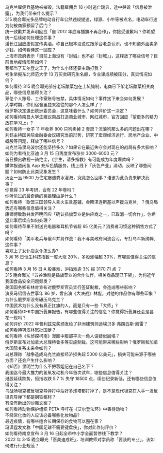 乌克兰雇佣兵基地被摧毁，法籍雇佣兵 18 小时逃亡瑞典，途中哭诉「信息被泄露」，为我们带来什么提示？  
315 晚会曝光多品牌电动自行车公然违规提速，绿源、小牛等被点名，电动车行速为何被商家预留了后门？  
统一致歉并发声明回应「自 2012 年底与插旗不再合作」，你接受道歉吗？你希望统一后续如何处理这件事？  
潘长江回应虚假宣传卖酒，称自己根本没说过跟茅台老总认识，也不知道外面卖多少钱，如何看待这一回应？  
上海市政府表示「目前上海没有『封城』也不必『封城』」，这释放了哪些信号？目前当地疫情形势如何？  
我都当了艾尔登之王了，为什么小怪还要主动打我？  
考生举报东北师范大学 13 万买卖研究生名额，专业课成绩被压分，真实情况如何？  
如何看待 315 晚会曝光部分老坛酸菜包在土坑腌制，电商已下架老坛酸菜相关商品，哪些信息值得关注？  
邓伦个人账号、工作室账号被禁，具体情况如何？事件接下来会如何发展？  
大学时期，你们宿舍里独来独往的那个人怎么样了？  
俄罗斯决定退出欧洲委员会，这意味着什么？如何评价这一决定？  
如何看待南昌大学生建议南昌打造商业城市、网红城市，官方回应「望更多的精力放在学习上」?  
如何看待一女子 11 年收养 800 只狗卖掉 2 套房？流浪狗那么多的问题出在哪？  
刘鹤主持国务院金融委会议研究当前形势，研究了宏观经济运行、房地产企业、中概股等问题，释放了哪些信号？  
乌克兰马里乌波尔还能坚持多久？如果它在最近失守会对现在的战局有多大影响？  
如何为看待比亚迪 3 月 15 日再度宣布涨价 3000-6000 元？  
首日播出收视一骑绝尘，《余生，请多指教》有可能成为年度爆款吗？  
媒体报道闲鱼 App 充斥色情服务，线上线下「灰色产业」涌动，反映了哪些问题？如何防止此类现象发生？  
汤臣一品 9500 万住宅屡遭粪水灌溉，究竟怎么回事？谁该为此负责来解决此事？  
你觉得 23 年考研，会有 22 年卷吗？  
你听见过的最奇葩的离婚理由是什么？  
如何看待「欧盟三国领导人乘火车赴基辅，会晤泽连斯基以声援乌克兰」？俄乌局势还有哪些信息值得关注？  
康师傅致歉并发声明回应「确认插旗菜业是供应商之一，已取消一切合作」，你希望此事后续应如何处理？  
如何看待苹果不附送充电器和耳机节省超 65 亿美元？消费者习惯这种销售方式了吗？  
如何看待「美军老兵与俄军并肩作战：我不与美政府同流合污，专打乌军新纳粹」这件事？  
喜欢上了女仆店女仆怎么办?  
3 月 16 日恒生科技指数一度大涨 20%，多股涨幅超 30%，有哪些值得关注的信息？  
如何看待 3 月 16 日 A 股暴涨，沪指涨逾 3% 报 3170.71 点 ？  
315 晚会曝光「五谷渔粉是插旗菜业的合作伙伴，相关商品现已下架」，为何近年我国食品安全问题频发？  
美国国务卿布林肯宣布对俄罗斯官员实行签证制裁，会造成哪些影响？  
演员马绍信去世享年 86 岁，曾出演《大决战》林彪，对他的作品你有哪些印象？  
为什么俄罗斯没有碾压乌克兰？  
中国武术为什么没有真正扛旗的人，而是只有一些「大师」?  
如何看待GFK中国折叠屏报告，有哪些值得关注的信息？你觉得折叠屏还会是昙花一现吗？  
如何评价 2022 年普利兹克奖颁发给了非洲建筑师迪埃贝多·弗朗西斯·凯雷？  
如何看待巩汉林怒批国足？  
如何看待《名侦探柯南》漫画中服部平次一角人设疑似崩塌？  
俄罗斯宣布对加拿大总理特鲁多等实施制裁，这可能带来哪些影响？俄罗斯和加拿大国际关系未来会如何？  
乌总理称「战争造成乌克兰直接经济损失超 5000 亿美元」，损失可能来源于哪些方面？还会产生什么影响？  
《知否》里明兰为什么不把蓉姐记在自己名下？  
我国迄今最大推力的氢氧发动机今年首次试车，哪些信息值得关注？  
港股延续跌势，恒指收跌 5.7 % 失守 18500 点，续创纪录新低，还有哪些信息值得关注？  
乌战场坦克被反坦克导弹打中后好多炮塔都打掉了，是不是现代坦克在人手一发反坦克导弹下都是钢铁棺材？  
有没有新出的沙雕文案？  
如何看待动物保护组织 PETA 呼吁在《艾尔登法环》中善待动物？  
不经常化妆的人应该必备哪些化妆物品?  
最近疫情，有哪些适合长期保存的食物可以囤在家？  
冯潇霆发文称「中国足球不需要键盘侠」，你对此作何评价？  
如何看待南京宣布 3 月 16 日起全市中小学全面暂停线下教学？  
2022 年 3·15 晚会曝光「医美速成班」，培训教师对学员称「要装的专业」，该如何进行行业规范？  

